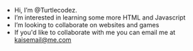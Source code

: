 -  Hi, I’m @Turtlecodez.
-  I’m interested in learning some more HTML and Javascript
-  I’m looking to collaborate on websites and games
-  If you'd like to collaborate with me you can email me at kaisemail@me.com
<!---
Turtlecodez/Turtlecodez is a ✨ special ✨ repository because its `README.md` (this file) appears on your GitHub profile.
You can click the Preview link to take a look at your changes.
--->
